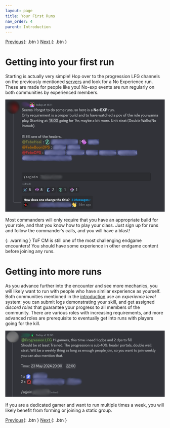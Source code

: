 ```yaml
---
layout: page
title: Your First Runs
nav_order: 4
parent: Introduction
---
```


[Previous](useful-setup.html){: .btn } [  Next  ](lcm.html){: .btn }

# Getting into your first run

Starting is actually very simple! Hop over to the progression LFG channels on the previously mentioned [servers](getting-started.html) and look for a No Experience run. These are made for people like you! No-exp events are run regularly on both communities by experienced members.

![Example of a No-Exp signup](../images/introduction/signup.webp)

Most commanders will only require that you have an appropriate build for your role, and that you know how to play your class. Just sign up for runs and follow the commander’s calls, and you will have a blast!

{: .warning }
ToF CM is still one of the most challenging endgame encounters! You should have some experience in other endgame content before joining any runs.

# Getting into more runs

As you advance further into the encounter and see more mechanics, you will likely want to run with people who have similar experience as yourself. Both communities mentioned in the [introduction](getting-started.html) use an _experience level_ system: you can submit logs demonstrating your skill, and get assigned _discord roles_ that guarantee your progress to all members of the community. There are various roles with increasing requirements, and more advanced roles are prerequisite to eventually get into runs with players going for the kill.

![Example of a more advanced signup](../images/introduction/signup2.webp)

If you are a dedicated gamer and want to run multiple times a week, you will likely benefit from forming or joining a static group.

[Previous](useful-setup.html){: .btn } [   Next   ](lcm.html){: .btn }